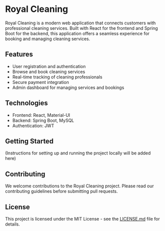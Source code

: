 # Royal Cleaning

Royal Cleaning is a modern web application that connects customers with professional cleaning services. Built with React for the frontend and Spring Boot for the backend, this application offers a seamless experience for booking and managing cleaning services.

## Features
- User registration and authentication
- Browse and book cleaning services
- Real-time tracking of cleaning professionals
- Secure payment integration
- Admin dashboard for managing services and bookings

## Technologies
- Frontend: React, Material-UI
- Backend: Spring Boot, MySQL
- Authentication: JWT

## Getting Started
(Instructions for setting up and running the project locally will be added here)

## Contributing
We welcome contributions to the Royal Cleaning project. Please read our contributing guidelines before submitting pull requests.

## License
This project is licensed under the MIT License - see the [LICENSE.md](LICENSE.md) file for details.
